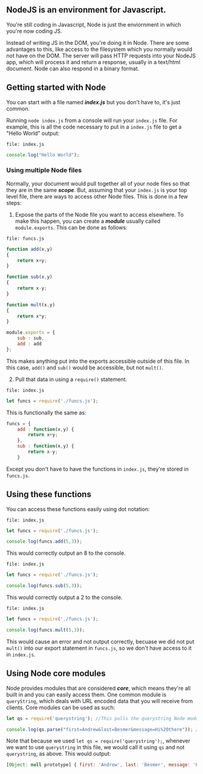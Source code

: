 ## NodeJS is an environment for Javascript.
You're still coding in Javascript, Node is just the enviornment in which you're now coding JS.

Instead of writing JS in the DOM, you're doing it in Node. There are some advantages to this, like access to the filesystem
which you normally would not have on the DOM. The server will pass HTTP requests into your NodeJS app, which will process it
and return a response, usually in a text/html document. Node can also respond in a binary format.

## Getting started with Node
You can start with a file named ___index.js___ but you don't have to, it's just common.

Running `node index.js` from a console will run your `index.js` file. For example, this is all the code necessary to put in a
`index.js` file to get a "Hello World" output:
```
file: index.js
```
```javascript
console.log("Hello World");
```

### Using multiple Node files
Normally, your document would pull together all of your node files so that they are in the same ___scope___. But, assuming
that your `index.js` is your top level file, there are ways to access other Node files. This is done in a few steps:

1. Expose the parts of the Node file you want to access elsewhere.
To make this happen, you can create a ___module___ usually called `module.exports`. This can be done as follows:
```
file: funcs.js
```

```javascript
function add(x,y)
{
    return x+y;
}

function sub(x,y)
{
    return x-y;
}

function mult(x,y)
{
    return x*y;
}

module.exports = {
    sub : sub,
    add : add
};
```
This makes anything put into the exports accessible outside of this file. In this case, `add()` and `sub()` would be
accessible, but not `mult()`.

2. Pull that data in using a `require()` statement.
```
file: index.js
```
```javascript
let funcs = require('./funcs.js');
```
This is functionally the same as:
```javascript
funcs = {
    add : function(x,y) {
        return x+y;
    },
    sub : function(x,y) {
        return x-y;
    }
```
Except you don't have to have the functions in `index.js`, they're stored in `funcs.js`.


## Using these functions
You can access these functions easily using dot notation:
```
file: index.js
```
```javascript
let funcs = require('./funcs.js');

console.log(funcs.add(5,3));
```
This would correctly output an 8 to the console.

```
file: index.js
```
```javascript
let funcs = require('./funcs.js');

console.log(funcs.sub(5,3));
```
This would correctly output a 2 to the console.

```
file: index.js
```
```javascript
let funcs = require('./funcs.js');

console.log(funcs.mult(5,3));
```
This would cause an error and not output correctly, becuase we did not put `mult()` into our export statement in `funcs.js`,
so we don't have access to it in `index.js`.

## Using Node core modules
Node provides modules that are considered ___core___, which means they're all built in and you can easily access them. One
common module is `queryString`, which deals with URL encoded data that you will receive from clients. Core modules can be used
as such:
```javascript
let qs = require('querystring'); //This pulls the querystring Node module in for use

console.log(qs.parse("first=Andrew&last=Besmer&message=Hi%20there")); //This is using querystring to process URL encoded data
```
Note that because we used `let qs = require('querystring');`, whenever we want to use `querystring` in this file, we would
call it using `qs` and not `querystring`, as above. This would output:
```javascript
[Object: null prototype] { first: 'Andrew', last: 'Besmer', message: 'Hi there' }
```
